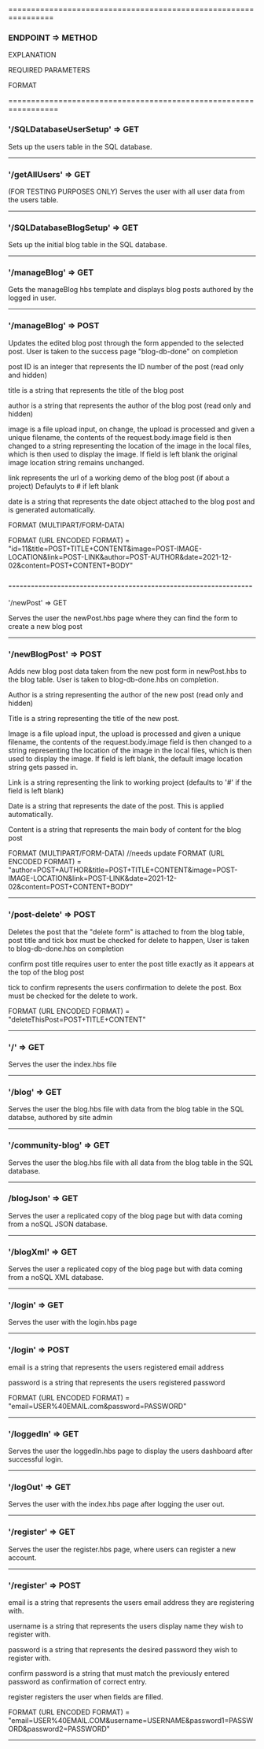 ================================================================

### ENDPOINT => METHOD

EXPLANATION

REQUIRED PARAMETERS

FORMAT

=================================================================

### '/SQLDatabaseUserSetup' => GET 

Sets up the users table in the SQL database.

-----------------------------------------------------------------

### '/getAllUsers' => GET    

(FOR TESTING PURPOSES ONLY) Serves the user with all user data from the users table.

-----------------------------------------------------------------

### '/SQLDatabaseBlogSetup' => GET

Sets up the initial blog table in the SQL database.

-----------------------------------------------------------------

### '/manageBlog' => GET 

Gets the manageBlog hbs template and displays blog posts authored by the logged in user.

-----------------------------------------------------------------

### '/manageBlog' => POST

Updates the edited blog post through the form appended to the selected post. User is taken to the success page "blog-db-done" on completion

post ID is an integer that represents the ID number of the post (read only and hidden)

title is a string that represents the title of the blog post

author is a string that represents the author of the blog post (read only and hidden)

image is a file upload input, on change, the upload is processed and given a unique filename, the contents of the request.body.image field
is then changed to a string representing the location of the image in the local files, which is then used to display the image. If field is left blank the original image location string remains unchanged.

link represents the url of a working demo of the blog post (if about a project) Defaulyts to # if left blank

date is a string that represents the date object attached to the blog post and is generated automatically.

FORMAT (MULTIPART/FORM-DATA)

FORMAT (URL ENCODED FORMAT) = "id=11&title=POST+TITLE+CONTENT&image=POST-IMAGE-LOCATION&link=POST-LINK&author=POST-AUTHOR&date=2021-12-02&content=POST+CONTENT+BODY"

### -----------------------------------------------------------------

'/newPost' => GET

Serves the user the newPost.hbs page where they can find the form to create a new blog post

-----------------------------------------------------------------

### '/newBlogPost' => POST


Adds new blog post data taken from the new post form in newPost.hbs to the blog table. User is taken to blog-db-done.hbs on completion.

Author is a string representing the author of the new post (read only and hidden)

Title is a string representing the title of the new post.

Image is a file upload input, the upload is processed and given a unique filename, the contents of the request.body.image field
is then changed to a string representing the location of the image in the local files, which is then used to display the image. If field is left blank, the default image location string gets passed in.

Link is a string representing the link to working project (defaults to '#' if the field is left blank)

Date is a string that represents the date of the post. This is applied automatically.

Content is a string that represents the main body of content for the blog post


FORMAT (MULTIPART/FORM-DATA)
//needs update
FORMAT (URL ENCODED FORMAT) = "author=POST+AUTHOR&title=POST+TITLE+CONTENT&image=POST-IMAGE-LOCATION&link=POST-LINK&date=2021-12-02&content=POST+CONTENT+BODY"

-----------------------------------------------------------------

### '/post-delete' => POST

Deletes the post that the "delete form" is attached to from the blog table, post title and tick box must be checked for delete to happen,
User is taken to blog-db-done.hbs on completion

confirm post title requires user to enter the post title exactly as it appears at the top of the blog post

tick to confirm represents the users confirmation to delete the post. Box must be checked for the delete to work.

FORMAT (URL ENCODED FORMAT) = "deleteThisPost=POST+TITLE+CONTENT"

-----------------------------------------------------------------

### '/' => GET

Serves the user the index.hbs file

-----------------------------------------------------------------

### '/blog' => GET

Serves the user the blog.hbs file with data from the blog table in the SQL databse, authored by site admin

-----------------------------------------------------------------

### '/community-blog' => GET

Serves the user the blog.hbs file with all data from the blog table in the SQL database.

-----------------------------------------------------------------

### /blogJson' => GET

Serves the user a replicated copy of the blog page but with data coming from a noSQL JSON database.

-----------------------------------------------------------------


### '/blogXml' => GET

Serves the user a replicated copy of the blog page but with data coming from a noSQL XML database.

-----------------------------------------------------------------

### '/login' => GET

Serves the user with the login.hbs page

-----------------------------------------------------------------

### '/login' => POST

email is a string that represents the users registered email address

password is a string that represents the users registered password

FORMAT (URL ENCODED FORMAT) = "email=USER%40EMAIL.com&password=PASSWORD"

-----------------------------------------------------------------

### '/loggedIn' => GET

Serves the user the loggedIn.hbs page to display the users dashboard after successful login.

-----------------------------------------------------------------

### '/logOut' => GET 

Serves the user with the index.hbs page after logging the user out.

-----------------------------------------------------------------

### '/register' => GET

Serves the user the register.hbs page, where users can register a new account.

-----------------------------------------------------------------

### '/register' => POST

email is a string that represents the users email address they are registering with.

username is a string that represents the users display name they wish to register with.

password is a string that represents the desired password they wish to register with.

confirm password is a string that must match the previously entered password as confirmation of correct entry.

register registers the user when fields are filled.

FORMAT (URL ENCODED FORMAT) = "email=USER%40EMAIL.COM&username=USERNAME&password1=PASSWORD&password2=PASSWORD"

-----------------------------------------------------------------